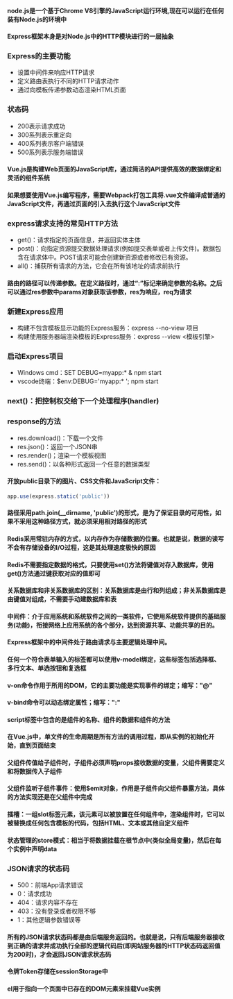 #### node.js是一个基于Chrome V8引擎的JavaScript运行环境,现在可以运行在任何装有Node.js的环境中
#### Express框架本身是对Node.js中的HTTP模块进行的一层抽象
### Express的主要功能
* 设置中间件来响应HTTP请求
* 定义路由表执行不同的HTTP请求动作
* 通过向模板传递参数动态渲染HTML页面
### 状态码
* 200表示请求成功
* 300系列表示重定向
* 400系列表示客户端错误
* 500系列表示服务端错误
#### Vue.js是构建Web页面的JavaScript库，通过简洁的API提供高效的数据绑定和灵活的组件系统
#### 如果想要使用Vue.js编写程序，需要Webpack打包工具将.vue文件编译成普通的JavaScript文件，再通过页面的引入去执行这个JavaScript文件
### express请求支持的常见HTTP方法
* get()：请求指定的页面信息，并返回实体主体
* post()：向指定资源提交数据处理请求(例如提交表单或者上传文件)。数据包含在请求体中。POST请求可能会创建新资源或者修改已有资源。
* all()：捕获所有请求的方法，它会在所有该地址的请求前执行
#### 路由的路径可以传递参数。在定义路径时，通过“:”标记来确定参数的名称。之后可以通过res参数中params对象获取该参数，res为响应，req为请求
### 新建Express应用
* 构建不包含模板显示功能的Express服务：express --no-view 项目
* 构建使用服务器端渲染模板的Express服务：express --view <模板引擎>
### 启动Express项目
* Windows cmd：SET DEBUG=myapp:* & npm start
* vscode终端：$env:DEBUG='myapp:* '; npm start
### next()：把控制权交给下一个处理程序(handler)
### response的方法
* res.download()：下载一个文件
* res.json()：返回一个JSON串
* res.render()；渲染一个模板视图
* res.send()：以各种形式返回一个任意的数据类型
#### 开放public目录下的图片、CSS文件和JavaScript文件：
```node.js 
app.use(express.static('public'))
```
#### 路径采用path.join(__dirname, 'public')的形式，是为了保证目录的可用性，如果不采用这种路径方式，就必须采用相对路径的形式
#### Redis采用常驻内存的方式，以内存作为存储数据的位置。也就是说，数据的读写不会有存储设备的I/O过程，这是其处理速度极快的原因
#### Redis不需要指定数据的格式，只要使用set()方法将键值对存入数据库，使用get()方法通过键获取对应的值即可
#### 关系数据库和非关系数据库的区别：关系数据库是由行和列组成；非关系数据库是由键值对组成，不需要手动建数据库和表
#### 中间件：介于应用系统和系统软件之间的一类软件，它使用系统软件提供的基础服务(功能)，衔接网络上应用系统的各个部分，达到资源共享、功能共享的目的。
#### Express框架中的中间件处于路由请求与主要逻辑处理中间。
#### 任何一个符合表单输入的标签都可以使用v-model绑定，这些标签包括选择框、多行文本、单选按钮和复选框
#### v-on命令作用于所用的DOM，它的主要功能是实现事件的绑定；缩写："@"
#### v-bind命令可以动态绑定属性；缩写：":"
#### script标签中包含的是组件的名称、组件的数据和组件的方法
#### 在Vue.js中，单文件的生命周期是所有方法的调用过程，即从实例的初始化开始，直到页面结束
#### 父组件传值给子组件时，子组件必须声明props接收数据的变量，父组件需要定义和将数据传入子组件
#### 父组件监听子组件事件：使用$emit对象，作用是子组件向父组件暴露方法，具体的方法实现还是在父组件中完成
#### 插槽：一组slot标签元素，该元素可以被放置在任何组件中，渲染组件时，它可以被替换成任何包含模板的代码，包括HTML、文本或其他自定义组件
#### 状态管理的store模式：相当于将数据挂载在根节点中(类似全局变量)，然后在每个实例中声明data
### JSON请求的状态码
* 500：前端App请求错误
* 0：请求成功
* 404：请求内容不存在
* 403：没有登录或者权限不够
* 1：其他逻辑参数错误等
#### 所有的JSON请求状态码都是由后端服务返回的。也就是说，只有后端服务器接收到正确的请求并成功执行全部的逻辑代码后(即网站服务器的HTTP状态码返回值为200时)，才会返回JSON请求状态码
#### 令牌Token存储在sessionStorage中
#### el用于指向一个页面中已存在的DOM元素来挂载Vue实例

